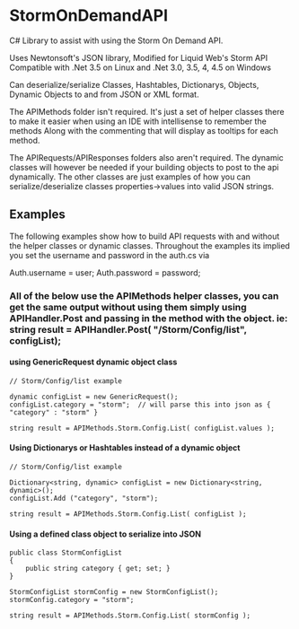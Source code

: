 StormOnDemandAPI
================

C# Library to assist with using the Storm On Demand API.

Uses Newtonsoft's JSON library, Modified for Liquid Web's Storm API
Compatible with .Net 3.5 on Linux and .Net 3.0, 3.5, 4, 4.5 on Windows

Can deserialize/serialize Classes, Hashtables, Dictionarys, Objects, Dynamic Objects to and from JSON or XML format.

The APIMethods folder isn't required. It's just a set of helper classes there to make it easier when using an IDE 
with intellisense to remember the methods Along with the commenting that will display as tooltips for each method.

The APIRequests/APIResponses folders also aren't required. The dynamic classes will however be needed if your building
objects to post to the api dynamically. The other classes are just examples of how you can serialize/deserialize classes
properties->values into valid JSON strings.

## Examples 

The following examples show how to build API requests with and without the helper classes or dynamic classes.
Throughout the examples its implied you set the username and password in the auth.cs via

Auth.username = user;
Auth.password = password; 

### All of the below use the APIMethods helper classes, you can get the same output without using them simply using APIHandler.Post and passing in the method with the object. ie: string result = APIHandler.Post( "/Storm/Config/list", configList);

#### using GenericRequest dynamic object class
 
	// Storm/Config/list example

	dynamic configList = new GenericRequest();
	configList.category = "storm";	// will parse this into json as { "category" : "storm" }

	string result = APIMethods.Storm.Config.List( configList.values );

#### Using Dictionarys or Hashtables instead of a dynamic object

	// Storm/Config/list example

	Dictionary<string, dynamic> configList = new Dictionary<string, dynamic>();
	configList.Add ("category", "storm");

	string result = APIMethods.Storm.Config.List( configList );

#### Using a defined class object to serialize into JSON

	public class StormConfigList
	{
		public string category { get; set; }
	}

	StormConfigList stormConfig = new StormConfigList();
	stormConfig.category = "storm";

	string result = APIMethods.Storm.Config.List( stormConfig );
